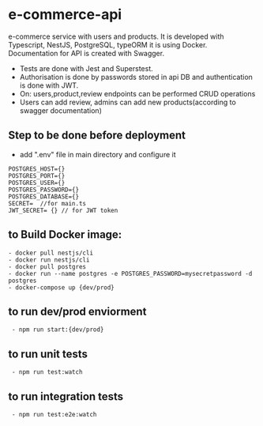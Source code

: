 # e-commerce-api

e-commerce service with users and products. It is developed with Typescript, NestJS, PostgreSQL, typeORM it is using Docker.
Documentation for API is created with Swagger.

- Tests are done with Jest and Superstest.
- Authorisation is done by passwords stored in api DB and authentication is done with JWT.
- On: users,product,review endpoints can be performed CRUD operations
- Users can add review, admins can add new products(according to swagger documentation)

## Step to be done before deployment

- add ".env" file in main directory and configure it

```
POSTGRES_HOST={}
POSTGRES_PORT={}
POSTGRES_USER={}
POSTGRES_PASSWORD={}
POSTGRES_DATABASE={}
SECRET=  //for main.ts
JWT_SECRET= {} // for JWT token
```

## to Build Docker image:

```
- docker pull nestjs/cli
- docker run nestjs/cli
- docker pull postgres
- docker run --name postgres -e POSTGRES_PASSWORD=mysecretpassword -d postgres
- docker-compose up {dev/prod}
```

## to run dev/prod enviorment

```
 - npm run start:{dev/prod}
```

## to run unit tests

```
 - npm run test:watch
```

## to run integration tests

```
 - npm run test:e2e:watch
```
